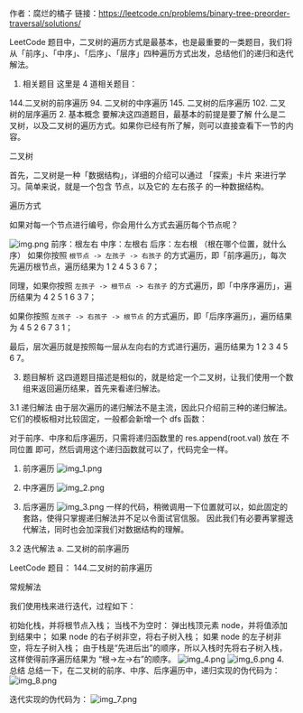 作者：腐烂的橘子
链接：https://leetcode.cn/problems/binary-tree-preorder-traversal/solutions/

LeetCode 题目中，二叉树的遍历方式是最基本，也是最重要的一类题目，我们将从「前序」、「中序」、「后序」、「层序」四种遍历方式出发，总结他们的递归和迭代解法。

1. 相关题目
这里是 4 道相关题目：

144.二叉树的前序遍历
94. 二叉树的中序遍历
145. 二叉树的后序遍历
102. 二叉树的层序遍历
2. 基本概念
要解决这四道题目，最基本的前提是要了解 什么是二叉树，以及二叉树的遍历方式。如果你已经有所了解，则可以直接查看下一节的内容。

二叉树

首先，二叉树是一种「数据结构」，详细的介绍可以通过 「探索」卡片 来进行学习。简单来说，就是一个包含 节点，以及它的 左右孩子 的一种数据结构。



遍历方式

如果对每一个节点进行编号，你会用什么方式去遍历每个节点呢？


![img.png](img.png)
前序：根左右
中序：左根右
后序：左右根
（根在哪个位置，就什么序）
如果你按照 `根节点 -> 左孩子 -> 右孩子` 的方式遍历，即「前序遍历」，每次先遍历根节点，遍历结果为 1 2 4 5 3 6 7；

同理，如果你按照 `左孩子 -> 根节点 -> 右孩子` 的方式遍历，即「中序序遍历」，遍历结果为 4 2 5 1 6 3 7；

如果你按照 `左孩子 -> 右孩子 -> 根节点` 的方式遍历，即「后序序遍历」，遍历结果为 4 5 2 6 7 3 1；

最后，层次遍历就是按照每一层从左向右的方式进行遍历，遍历结果为 1 2 3 4 5 6 7。

3. 题目解析
这四道题目描述是相似的，就是给定一个二叉树，让我们使用一个数组来返回遍历结果，首先来看递归解法。

3.1 递归解法
由于层次遍历的递归解法不是主流，因此只介绍前三种的递归解法。它们的模板相对比较固定，一般都会新增一个 dfs 函数：



对于前序、中序和后序遍历，只需将递归函数里的 res.append(root.val) 放在 不同位置 即可，然后调用这个递归函数就可以了，代码完全一样。

1. 前序遍历
![img_1.png](img_1.png)

2. 中序遍历
![img_2.png](img_2.png)

3. 后序遍历
![img_3.png](img_3.png)
一样的代码，稍微调用一下位置就可以，如此固定的套路，使得只掌握递归解法并不足以令面试官信服。
因此我们有必要再掌握迭代解法，同时也会加深我们对数据结构的理解。

3.2 迭代解法
a. 二叉树的前序遍历

LeetCode 题目： 144.二叉树的前序遍历

常规解法

我们使用栈来进行迭代，过程如下：

初始化栈，并将根节点入栈；
当栈不为空时：
弹出栈顶元素 node，并将值添加到结果中；
如果 node 的右子树非空，将右子树入栈；
如果 node 的左子树非空，将左子树入栈；
由于栈是“先进后出”的顺序，所以入栈时先将右子树入栈，这样使得前序遍历结果为 “根->左->右”的顺序。
![img_4.png](img_4.png)
![img_6.png](img_6.png)
4. 总结
总结一下，在二叉树的前序、中序、后序遍历中，递归实现的伪代码为：
![img_8.png](img_8.png)

迭代实现的伪代码为：
![img_7.png](img_7.png)